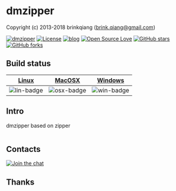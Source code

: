 # dmzipper

Copyright (c) 2013-2018 brinkqiang (brink.qiang@gmail.com)

[![dmzipper](https://img.shields.io/badge/brinkqiang-dmzipper-blue.svg?style=flat-square)](https://github.com/brinkqiang/dmzipper)
[![License](https://img.shields.io/badge/license-MIT-brightgreen.svg)](https://github.com/brinkqiang/dmzipper/blob/master/LICENSE)
[![blog](https://img.shields.io/badge/Author-Blog-7AD6FD.svg)](https://brinkqiang.github.io/)
[![Open Source Love](https://badges.frapsoft.com/os/v3/open-source.png)](https://github.com/brinkqiang)
[![GitHub stars](https://img.shields.io/github/stars/brinkqiang/dmzipper.svg?label=Stars)](https://github.com/brinkqiang/dmzipper) 
[![GitHub forks](https://img.shields.io/github/forks/brinkqiang/dmzipper.svg?label=Fork)](https://github.com/brinkqiang/dmzipper)

## Build status
| [Linux][lin-link] | [MacOSX][osx-link] | [Windows][win-link] |
| :---------------: | :----------------: | :-----------------: |
| ![lin-badge]      | ![osx-badge]       | ![win-badge]        |

[lin-badge]: https://travis-ci.org/brinkqiang/dmzipper.svg?branch=master "Travis build status"
[lin-link]:  https://travis-ci.org/brinkqiang/dmzipper "Travis build status"
[osx-badge]: https://travis-ci.org/brinkqiang/dmzipper.svg?branch=master "Travis build status"
[osx-link]:  https://travis-ci.org/brinkqiang/dmzipper "Travis build status"
[win-badge]: https://ci.appveyor.com/api/projects/status/github/brinkqiang/dmzipper?branch=master&svg=true "AppVeyor build status"
[win-link]:  https://ci.appveyor.com/project/brinkqiang/dmzipper "AppVeyor build status"

## Intro
dmzipper based on zipper
```cpp
```
## Contacts
[![Join the chat](https://badges.gitter.im/brinkqiang/dmzipper/Lobby.svg)](https://gitter.im/brinkqiang/dmzipper)

## Thanks
